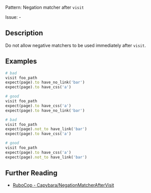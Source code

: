 Pattern: Negation matcher after `visit`

Issue: -

## Description

Do not allow negative matchers to be used immediately after `visit`.

## Examples

```ruby
# bad
visit foo_path
expect(page).to have_no_link('bar')
expect(page).to have_css('a')

# good
visit foo_path
expect(page).to have_css('a')
expect(page).to have_no_link('bar')

# bad
visit foo_path
expect(page).not_to have_link('bar')
expect(page).to have_css('a')

# good
visit foo_path
expect(page).to have_css('a')
expect(page).not_to have_link('bar')
```

## Further Reading

* [RuboCop - Capybara/NegationMatcherAfterVisit](https://docs.rubocop.org/rubocop-capybara/cops_capybara.html#capybaranegationmatcheraftervisit)

